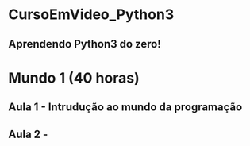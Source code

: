 # CursoEmVideo_Python3
 Aprendendo Python3 do zero!
 ---

# Mundo 1 (40 horas)

 ## Aula 1 - Intrudução ao mundo da programação
 
 ## Aula 2 - 

